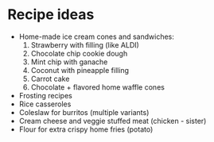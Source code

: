 # Recipe ideas

* Home-made ice cream cones and sandwiches:
  1. Strawberry with filling (like ALDI)
  2. Chocolate chip cookie dough
  3. Mint chip with ganache
  4. Coconut with pineapple filling
  5. Carrot cake
  6. Chocolate + flavored home waffle cones
* Frosting recipes
* Rice casseroles
* Coleslaw for burritos (multiple variants)
* Cream cheese and veggie stuffed meat (chicken - sister)
* Flour for extra crispy home fries (potato)
